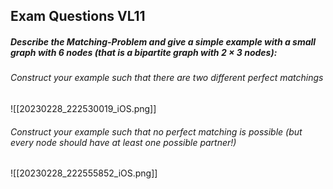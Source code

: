 ## Exam Questions VL11

##### Describe the Matching-Problem and give a simple example with a small graph with 6 nodes (that is a bipartite graph with 2 × 3 nodes):

###### Construct your example such that there are two different perfect matchings

![[20230228_222530019_iOS.png]]

###### Construct your example such that no perfect matching is possible (but every  node should have at least one possible partner!)

![[20230228_222555852_iOS.png]]

